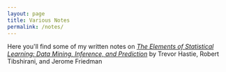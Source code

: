 ```yaml
---
layout: page
title: Various Notes
permalink: /notes/
---
```


Here you'll find some of my written notes on [_The Elements of Statistical Learning: Data Mining, Inference, and Prediction_](https://web.stanford.edu/~hastie/ElemStatLearn/) by Trevor Hastie, Robert Tibshirani, and Jerome Friedman
